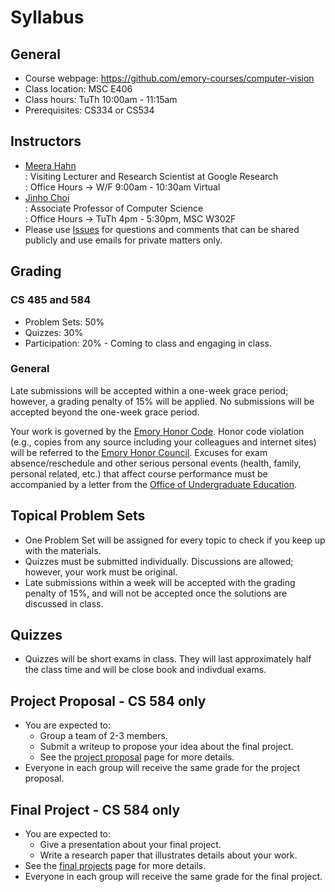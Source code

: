 # Syllabus

## General

* Course webpage: https://github.com/emory-courses/computer-vision
* Class location: MSC E406
* Class hours: TuTh 10:00am - 11:15am
* Prerequisites: CS334 or CS534

## Instructors

* [Meera Hahn](https://meerahahn.github.io/) <br>
  : Visiting Lecturer and Research Scientist at Google Research <br>
  : Office Hours &rarr; W/F 9:00am - 10:30am Virtual
* [Jinho Choi](http://cs.emory.edu/~choi) <br>
  : Associate Professor of Computer Science<br>
  : Office Hours &rarr; TuTh 4pm - 5:30pm, MSC W302F
* Please use [Issues](issue_guidelines.md) for questions and comments that can be shared publicly and use emails for private matters only.

## Grading

### CS 485 and 584
* Problem Sets: 50%
* Quizzes: 30% 
* Participation: 20% - Coming to class and engaging in class. 

### General
Late submissions will be accepted within a one-week grace period; however, a grading penalty of 15% will be applied. No submissions will be accepted beyond the one-week grace period.
  
Your work is governed by the [Emory Honor Code](http://catalog.college.emory.edu/academic/policies-regulations/honor-code.html). Honor code violation (e.g., copies from any source including your colleagues and internet sites) will be referred to the [Emory Honor Council](http://college.emory.edu/oue/current-students/honor-council.html).
Excuses for exam absence/reschedule and other serious personal events (health, family, personal related, etc.) that affect course performance must be accompanied by a letter from the [Office of Undergraduate Education](http://college.emory.edu/home/administration/office/undergraduate/).

## Topical Problem Sets

* One Problem Set will be assigned for every topic to check if you keep up with the materials.
* Quizzes must be submitted individually. Discussions are allowed; however, your work must be original.
* Late submissions within a week will be accepted with the grading penalty of 15%, and will not be accepted once the solutions are discussed in class.

## Quizzes

* Quizzes will be short exams in class. They will last approximately half the class time and will be close book and indivdual exams.
  
## Project Proposal - CS 584 only

* You are expected to:
  * Group a team of 2-3 members. <!--([sign up](https://canvas.emory.edu/courses/96729/groups#tab-16325)).-->
  * Submit a writeup to propose your idea about the final project.
  * See the [project proposal](project-proposal.md) page for more details.
* Everyone in each group will receive the same grade for the project proposal.

## Final Project  - CS 584 only

* You are expected to:
  * Give a presentation about your final project.
  * Write a research paper that illustrates details about your work.
* See the [final projects](final-project.md) page for more details.
* Everyone in each group will receive the same grade for the final project.
